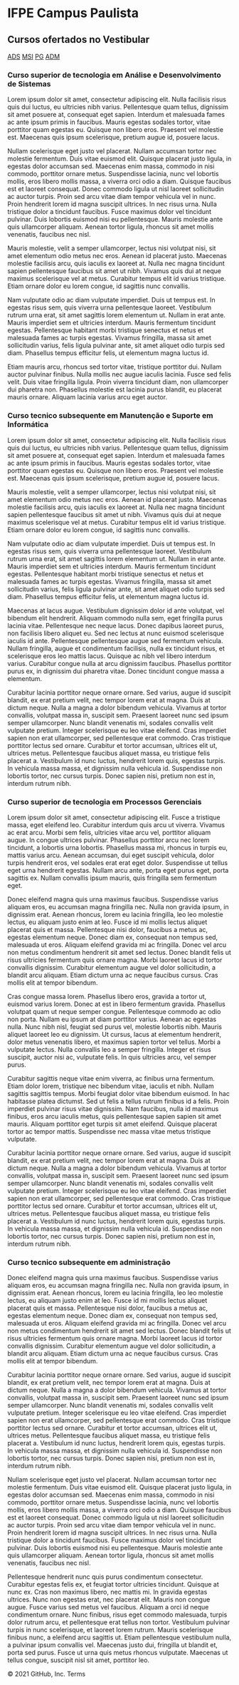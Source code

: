 <!DOCTYPE html>
<html>
<head>
	<meta charset="utf-8">
	<title>Site</title>
</head>
<body>
<h1>IFPE Campus Paulista</h1>

<h2>Cursos ofertados no Vestibular</h2>

<a href="#fist">ADS</a>
<a href="#second">MSI</a>
<a href="#third">PG</a>
<a href="#fourth">ADM</a>

<h3 id="fist">Curso superior de tecnologia em Análise e Desenvolvimento de Sistemas</h3>

<script language="javascript">
var meses = new Array('Janeiro',
'Fevereiro',
'Março',
'Abril',
'Maio',
'Junho',
'Julho',
'Agosto',
'Setembro',
'Outubro',
'Novembro',
'Dezembro');
var data;
var modificacao = new Date(document.lastModified);
var dia = modificacao.getDate();
var mes = meses[modificacao.getMonth()];
var ano = modificacao.getYear();
if (navigator.appname =='Netscape'){
ano+=1900;
}
data = dia+' de '+mes+' de '+ano;
document.write('Última modificação feita em:&nbsp;'
+data);
</script>

<p>Lorem ipsum dolor sit amet, consectetur adipiscing elit. Nulla facilisis risus quis dui luctus, eu ultricies nibh varius. Pellentesque quam tellus, dignissim sit amet posuere at, consequat eget sapien. Interdum et malesuada fames ac ante ipsum primis in faucibus. Mauris egestas sodales tortor, vitae porttitor quam egestas eu. Quisque non libero eros. Praesent vel molestie est. Maecenas quis ipsum scelerisque, pretium augue id, posuere lacus.</p>

<p>Nullam scelerisque eget justo vel placerat. Nullam accumsan tortor nec molestie fermentum. Duis vitae euismod elit. Quisque placerat justo ligula, in egestas dolor accumsan sed. Maecenas enim massa, commodo in nisi commodo, porttitor ornare metus. Suspendisse lacinia, nunc vel lobortis mollis, eros libero mollis massa, a viverra orci odio a diam. Quisque faucibus est et laoreet consequat. Donec commodo ligula ut nisl laoreet sollicitudin ac auctor turpis. Proin sed arcu vitae diam tempor vehicula vel in nunc. Proin hendrerit lorem id magna suscipit ultrices. In nec risus urna. Nulla tristique dolor a tincidunt faucibus. Fusce maximus dolor vel tincidunt pulvinar. Duis lobortis euismod nisi eu pellentesque. Mauris molestie ante quis ullamcorper aliquam. Aenean tortor ligula, rhoncus sit amet mollis venenatis, faucibus nec nisl.</p>

<p>Mauris molestie, velit a semper ullamcorper, lectus nisi volutpat nisi, sit amet elementum odio metus nec eros. Aenean id placerat justo. Maecenas molestie facilisis arcu, quis iaculis ex laoreet at. Nulla nec magna tincidunt sapien pellentesque faucibus sit amet ut nibh. Vivamus quis dui at neque maximus scelerisque vel at metus. Curabitur tempus elit id varius tristique. Etiam ornare dolor eu lorem congue, id sagittis nunc convallis.</p>

<p>Nam vulputate odio ac diam vulputate imperdiet. Duis ut tempus est. In egestas risus sem, quis viverra urna pellentesque laoreet. Vestibulum rutrum urna erat, sit amet sagittis lorem elementum ut. Nullam in erat ante. Mauris imperdiet sem et ultricies interdum. Mauris fermentum tincidunt egestas. Pellentesque habitant morbi tristique senectus et netus et malesuada fames ac turpis egestas. Vivamus fringilla, massa sit amet sollicitudin varius, felis ligula pulvinar ante, sit amet aliquet odio turpis sed diam. Phasellus tempus efficitur felis, ut elementum magna luctus id.</p>

<p>Etiam mauris arcu, rhoncus sed tortor vitae, tristique porttitor dui. Nullam auctor pulvinar finibus. Nulla mollis nec augue iaculis lacinia. Fusce sed felis velit. Duis vitae fringilla ligula. Proin viverra tincidunt diam, non ullamcorper dui pharetra non. Phasellus molestie est lacinia purus blandit, eu placerat mauris ornare. Aliquam lacinia varius arcu eget auctor.</p>

<h3 id="second">Curso tecnico subsequente em Manutenção e Suporte em Informática</h3>

<script language="javascript">
var meses = new Array('Janeiro',
'Fevereiro',
'Março',
'Abril',
'Maio',
'Junho',
'Julho',
'Agosto',
'Setembro',
'Outubro',
'Novembro',
'Dezembro');
var data;
var modificacao = new Date(document.lastModified);
var dia = modificacao.getDate();
var mes = meses[modificacao.getMonth()];
var ano = modificacao.getYear();
if (navigator.appname =='Netscape'){
ano+=1900;
}
data = dia+' de '+mes+' de '+ano;
document.write('Última modificação feita em:&nbsp;'
+data);
</script>

<p>Lorem ipsum dolor sit amet, consectetur adipiscing elit. Nulla facilisis risus quis dui luctus, eu ultricies nibh varius. Pellentesque quam tellus, dignissim sit amet posuere at, consequat eget sapien. Interdum et malesuada fames ac ante ipsum primis in faucibus. Mauris egestas sodales tortor, vitae porttitor quam egestas eu. Quisque non libero eros. Praesent vel molestie est. Maecenas quis ipsum scelerisque, pretium augue id, posuere lacus.</p>

<p>Mauris molestie, velit a semper ullamcorper, lectus nisi volutpat nisi, sit amet elementum odio metus nec eros. Aenean id placerat justo. Maecenas molestie facilisis arcu, quis iaculis ex laoreet at. Nulla nec magna tincidunt sapien pellentesque faucibus sit amet ut nibh. Vivamus quis dui at neque maximus scelerisque vel at metus. Curabitur tempus elit id varius tristique. Etiam ornare dolor eu lorem congue, id sagittis nunc convallis.</p>

<p>Nam vulputate odio ac diam vulputate imperdiet. Duis ut tempus est. In egestas risus sem, quis viverra urna pellentesque laoreet. Vestibulum rutrum urna erat, sit amet sagittis lorem elementum ut. Nullam in erat ante. Mauris imperdiet sem et ultricies interdum. Mauris fermentum tincidunt egestas. Pellentesque habitant morbi tristique senectus et netus et malesuada fames ac turpis egestas. Vivamus fringilla, massa sit amet sollicitudin varius, felis ligula pulvinar ante, sit amet aliquet odio turpis sed diam. Phasellus tempus efficitur felis, ut elementum magna luctus id.</p>

<p>Maecenas at lacus augue. Vestibulum dignissim dolor id ante volutpat, vel bibendum elit hendrerit. Aliquam commodo nulla sem, eget fringilla purus lacinia vitae. Pellentesque nec neque lacus. Donec dapibus laoreet purus, non facilisis libero aliquet eu. Sed nec lectus at nunc euismod scelerisque iaculis id ante. Pellentesque pellentesque augue sed fermentum vehicula. Nullam fringilla, augue et condimentum facilisis, nulla ex tincidunt risus, et scelerisque eros leo mattis lacus. Quisque ac nibh vel libero interdum varius. Curabitur congue nulla at arcu dignissim faucibus. Phasellus porttitor purus ex, in dignissim dui pharetra vitae. Donec tincidunt congue massa a elementum.</p>

<p>Curabitur lacinia porttitor neque ornare ornare. Sed varius, augue id suscipit blandit, ex erat pretium velit, nec tempor lorem erat at magna. Duis at dictum neque. Nulla a magna a dolor bibendum vehicula. Vivamus at tortor convallis, volutpat massa in, suscipit sem. Praesent laoreet nunc sed ipsum semper ullamcorper. Nunc blandit venenatis mi, sodales convallis velit vulputate pretium. Integer scelerisque eu leo vitae eleifend. Cras imperdiet sapien non erat ullamcorper, sed pellentesque erat commodo. Cras tristique porttitor lectus sed ornare. Curabitur et tortor accumsan, ultrices elit ut, ultrices metus. Pellentesque faucibus aliquet massa, eu tristique felis placerat a. Vestibulum id nunc luctus, hendrerit lorem quis, egestas turpis. In vehicula massa massa, et dignissim nulla vehicula id. Suspendisse non lobortis tortor, nec cursus turpis. Donec sapien nisi, pretium non est in, interdum rutrum nibh.</p>

<h3 id="third">Curso superior de tecnologia em Processos Gerenciais</h3>

<script language="javascript">
var meses = new Array('Janeiro',
'Fevereiro',
'Março',
'Abril',
'Maio',
'Junho',
'Julho',
'Agosto',
'Setembro',
'Outubro',
'Novembro',
'Dezembro');
var data;
var modificacao = new Date(document.lastModified);
var dia = modificacao.getDate();
var mes = meses[modificacao.getMonth()];
var ano = modificacao.getYear();
if (navigator.appname =='Netscape'){
ano+=1900;
}
data = dia+' de '+mes+' de '+ano;
document.write('Última modificação feita em:&nbsp;'
+data);
</script>

<p>Lorem ipsum dolor sit amet, consectetur adipiscing elit. Fusce a tristique massa, eget eleifend leo. Curabitur interdum quis arcu ut viverra. Vivamus ac erat arcu. Morbi sem felis, ultricies vitae arcu vel, porttitor aliquam augue. In congue ultrices pulvinar. Phasellus porttitor arcu nec lorem tincidunt, a lobortis urna lobortis. Phasellus massa mi, rhoncus in turpis eu, mattis varius arcu. Aenean accumsan, dui eget suscipit vehicula, dolor turpis hendrerit eros, vel sodales erat erat eget dolor. Suspendisse ut tellus eget urna hendrerit egestas. Nullam arcu ante, porta eget purus eget, porta sagittis ex. Nullam convallis ipsum mauris, quis fringilla sem fermentum eget.</p>

<p>Donec eleifend magna quis urna maximus faucibus. Suspendisse varius aliquam eros, eu accumsan magna fringilla nec. Nulla non gravida ipsum, in dignissim erat. Aenean rhoncus, lorem eu lacinia fringilla, leo leo molestie lectus, eu aliquam justo enim at leo. Fusce id mi mollis lectus aliquet placerat quis et massa. Pellentesque nisi dolor, faucibus a metus ac, egestas elementum neque. Donec diam ex, consequat non tempus sed, malesuada ut eros. Aliquam eleifend gravida mi ac fringilla. Donec vel arcu non metus condimentum hendrerit sit amet sed lectus. Donec blandit felis ut risus ultricies fermentum quis ornare magna. Morbi laoreet lacus id tortor convallis dignissim. Curabitur elementum augue vel dolor sollicitudin, a blandit arcu aliquam. Etiam dictum urna ac neque faucibus cursus. Cras mollis elit at tempor bibendum.</p>

<p>Cras congue massa lorem. Phasellus libero eros, gravida a tortor ut, euismod varius lorem. Donec at est in libero fermentum gravida. Phasellus volutpat quam ut neque semper congue. Pellentesque commodo ac odio non porta. Nullam eu ipsum at diam porttitor varius. Aenean ac egestas nulla. Nunc nibh nisl, feugiat sed purus vel, molestie lobortis nibh. Mauris aliquet laoreet leo eu dignissim. Ut cursus, lacus at elementum hendrerit, dolor metus venenatis libero, et maximus sapien tortor vel tellus. Morbi a vulputate lectus. Nulla convallis leo a semper fringilla. Integer et risus suscipit, auctor nisi ac, vulputate felis. In quis ultricies arcu, vel semper purus.</p>

<p>Curabitur sagittis neque vitae enim viverra, ac finibus urna fermentum. Etiam dolor lorem, tristique nec bibendum vitae, iaculis et nibh. Nullam sagittis sagittis tempus. Morbi feugiat dolor vitae bibendum euismod. In hac habitasse platea dictumst. Sed ut felis a tellus rutrum finibus id a felis. Proin imperdiet pulvinar risus vitae dignissim. Nam faucibus, nulla id maximus finibus, eros arcu iaculis metus, quis pellentesque sapien sapien sit amet mauris. Aliquam porttitor eget turpis sit amet eleifend. Quisque placerat tortor ac tempor mattis. Suspendisse nec massa vitae metus tristique vulputate.</p>

<p>Curabitur lacinia porttitor neque ornare ornare. Sed varius, augue id suscipit blandit, ex erat pretium velit, nec tempor lorem erat at magna. Duis at dictum neque. Nulla a magna a dolor bibendum vehicula. Vivamus at tortor convallis, volutpat massa in, suscipit sem. Praesent laoreet nunc sed ipsum semper ullamcorper. Nunc blandit venenatis mi, sodales convallis velit vulputate pretium. Integer scelerisque eu leo vitae eleifend. Cras imperdiet sapien non erat ullamcorper, sed pellentesque erat commodo. Cras tristique porttitor lectus sed ornare. Curabitur et tortor accumsan, ultrices elit ut, ultrices metus. Pellentesque faucibus aliquet massa, eu tristique felis placerat a. Vestibulum id nunc luctus, hendrerit lorem quis, egestas turpis. In vehicula massa massa, et dignissim nulla vehicula id. Suspendisse non lobortis tortor, nec cursus turpis. Donec sapien nisi, pretium non est in, interdum rutrum nibh.</p>

<h3 id="fourth">Curso tecnico subsequente em administração</h3> 

<script language="javascript">
var meses = new Array('Janeiro',
'Fevereiro',
'Março',
'Abril',
'Maio',
'Junho',
'Julho',
'Agosto',
'Setembro',
'Outubro',
'Novembro',
'Dezembro');
var data;
var modificacao = new Date(document.lastModified);
var dia = modificacao.getDate();
var mes = meses[modificacao.getMonth()];
var ano = modificacao.getYear();
data = dia+' de '+mes+' de '+ano;
document.write('Última modificação feita em:&nbsp;'
+data);
</script>

<p>Donec eleifend magna quis urna maximus faucibus. Suspendisse varius aliquam eros, eu accumsan magna fringilla nec. Nulla non gravida ipsum, in dignissim erat. Aenean rhoncus, lorem eu lacinia fringilla, leo leo molestie lectus, eu aliquam justo enim at leo. Fusce id mi mollis lectus aliquet placerat quis et massa. Pellentesque nisi dolor, faucibus a metus ac, egestas elementum neque. Donec diam ex, consequat non tempus sed, malesuada ut eros. Aliquam eleifend gravida mi ac fringilla. Donec vel arcu non metus condimentum hendrerit sit amet sed lectus. Donec blandit felis ut risus ultricies fermentum quis ornare magna. Morbi laoreet lacus id tortor convallis dignissim. Curabitur elementum augue vel dolor sollicitudin, a blandit arcu aliquam. Etiam dictum urna ac neque faucibus cursus. Cras mollis elit at tempor bibendum.</p>

<p>Curabitur lacinia porttitor neque ornare ornare. Sed varius, augue id suscipit blandit, ex erat pretium velit, nec tempor lorem erat at magna. Duis at dictum neque. Nulla a magna a dolor bibendum vehicula. Vivamus at tortor convallis, volutpat massa in, suscipit sem. Praesent laoreet nunc sed ipsum semper ullamcorper. Nunc blandit venenatis mi, sodales convallis velit vulputate pretium. Integer scelerisque eu leo vitae eleifend. Cras imperdiet sapien non erat ullamcorper, sed pellentesque erat commodo. Cras tristique porttitor lectus sed ornare. Curabitur et tortor accumsan, ultrices elit ut, ultrices metus. Pellentesque faucibus aliquet massa, eu tristique felis placerat a. Vestibulum id nunc luctus, hendrerit lorem quis, egestas turpis. In vehicula massa massa, et dignissim nulla vehicula id. Suspendisse non lobortis tortor, nec cursus turpis. Donec sapien nisi, pretium non est in, interdum rutrum nibh.</p>

<p>Nullam scelerisque eget justo vel placerat. Nullam accumsan tortor nec molestie fermentum. Duis vitae euismod elit. Quisque placerat justo ligula, in egestas dolor accumsan sed. Maecenas enim massa, commodo in nisi commodo, porttitor ornare metus. Suspendisse lacinia, nunc vel lobortis mollis, eros libero mollis massa, a viverra orci odio a diam. Quisque faucibus est et laoreet consequat. Donec commodo ligula ut nisl laoreet sollicitudin ac auctor turpis. Proin sed arcu vitae diam tempor vehicula vel in nunc. Proin hendrerit lorem id magna suscipit ultrices. In nec risus urna. Nulla tristique dolor a tincidunt faucibus. Fusce maximus dolor vel tincidunt pulvinar. Duis lobortis euismod nisi eu pellentesque. Mauris molestie ante quis ullamcorper aliquam. Aenean tortor ligula, rhoncus sit amet mollis venenatis, faucibus nec nisl.</p>

<p>Pellentesque hendrerit nunc quis purus condimentum consectetur. Curabitur egestas felis ex, et feugiat tortor ultricies tincidunt. Quisque at nunc ex. Cras non maximus libero, nec mattis mi. In gravida egestas ultrices. Nunc non egestas erat, nec placerat elit. Mauris non congue augue. Fusce varius sed metus vel faucibus. Aliquam a orci id neque condimentum ornare. Nunc finibus, risus eget commodo malesuada, turpis dolor rutrum arcu, et pellentesque erat tellus non tortor. Vestibulum pulvinar turpis in nunc scelerisque, et laoreet lorem rutrum. Mauris scelerisque finibus nunc, a eleifend arcu sagittis ut. Etiam pellentesque vestibulum nulla, a pulvinar ipsum convallis vel. Maecenas justo dui, fringilla ut blandit et, porta sed purus. Fusce ut urna quis metus rhoncus vulputate. Maecenas ut tellus congue, suscipit nisl sit amet, porttitor leo.</p>
</body>
</html>
© 2021 GitHub, Inc.
Terms

